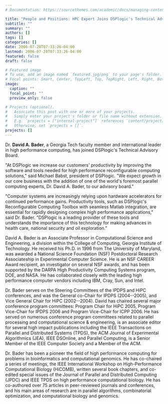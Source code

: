 ```yaml
---
# Documentation: https://sourcethemes.com/academic/docs/managing-content/

title: "People and Positions: HPC Expert Joins DSPlogic's Technical Advisory Board"
subtitle: ""
summary: ""
authors: []
tags: []
categories: []
date: 2006-07-28T07:33:26-04:00
lastmod: 2006-07-28T07:33:26-04:00
featured: false
draft: false

# Featured image
# To use, add an image named `featured.jpg/png` to your page's folder.
# Focal points: Smart, Center, TopLeft, Top, TopRight, Left, Right, BottomLeft, Bottom, BottomRight.
image:
  caption: ""
  focal_point: ""
  preview_only: false

# Projects (optional).
#   Associate this post with one or more of your projects.
#   Simply enter your project's folder or file name without extension.
#   E.g. `projects = ["internal-project"]` references `content/project/deep-learning/index.md`.
#   Otherwise, set `projects = []`.
projects: []
---
```


Dr. **David A. Bader**, a Georgia Tech faculty member and international leader in high performance computing,
has joined DSPlogic's Technical Advisory Board.

"At DSPlogic we increase our customers' productivity by improving the software and tools needed for high
performance reconfigurable computing solutions," said Michael Babst, president of DSPlogic. "We expect
growth in our core business with the addition of one of the world's foremost parallel computing experts, Dr.
David A. Bader, to our advisory board."

"Computer systems are increasingly relying upon hardware accelerators for continued performance gains.
Productivity tools, such as DSPlogic's Reconfigurable Computing Toolbox with seamless Matlab integration,
are essential for rapidly designing complex high performance applications," said Dr. Bader. "DSPlogic is a
leading provider of these tools and understands the importance of this technology for making advances in
health care, national security and oil exploration."

David A. Bader is an Associate Professor in Computational Science and Engineering, a division within the
College of Computing, Georgia Institute of Technology. He received his Ph.D. in 1996 from The University
of Maryland, was awarded a National Science Foundation (NSF) Postdoctoral Research Associateship in
Experimental Computer Science. He is an NSF CAREER Award recipient, an investigator on several NSF
awards, and has been supported by the DARPA High Productivity Computing Systems program, DOE, and
NASA. He has collaborated closely with the leading high performance computer vendors including IBM,
Cray, Sun, and Intel.

Dr. Bader serves on the Steering Committees of the IPDPS and HiPC conferences, and was the General
co-Chair for IPDPS (2004--2005), and Vice General Chair for HiPC (2002--2004). David has chaired several
major conference program committees: Program Chair for HiPC 2005, Program Vice-Chair for IPDPS 2006
and Program Vice-Chair for ICPP 2006. He has served on numerous conference program committees related
to parallel processing and computational science & engineering, is an associate editor for several high impact
publications including the IEEE Transactions on Parallel and Distributed Systems (TPDS), the ACM Journal
of Experimental Algorithmics (JEA), IEEE DSOnline, and Parallel Computing, is a Senior Member of the
IEEE Computer Society and a Member of the ACM.

Dr. Bader has been a pioneer the field of high performance computing for problems in bioinformatics and
computational genomics. He has co-chaired a series of meetings, the IEEE International Workshop on
High-Performance Computational Biology (HiCOMB), written several book chapters, and co-edited special
issues of the Journal of Parallel and Distributed Computing (JPDC) and IEEE TPDS on high performance
computational biology. He has co-authored over 75 articles in peer-reviewed journals and conferences, and
his main areas of research are in parallel algorithms, combinatorial optimization, and computational biology and genomics.